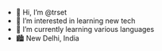 - 👋 Hi, I’m @trset
- 👀 I’m interested in learning new tech
- 🌱 I’m currently learning various languages
- :cityscape: New Delhi, India

<!---
trset/trset is a ✨ special ✨ repository because its `README.md` (this file) appears on your GitHub profile.
You can click the Preview link to take a look at your changes.
--->
